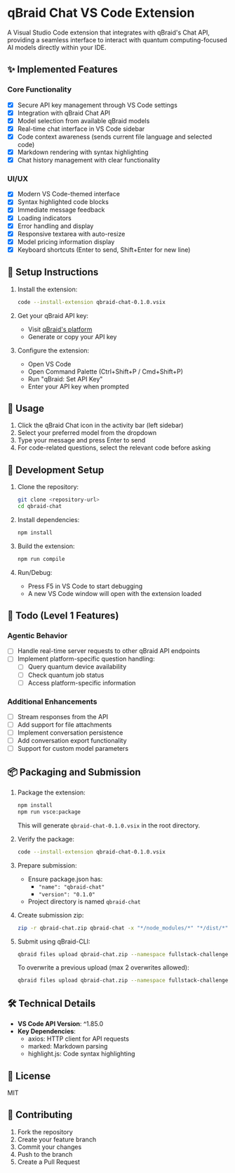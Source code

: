 # qBraid Chat VS Code Extension

A Visual Studio Code extension that integrates with qBraid's Chat API, providing a seamless interface to interact with quantum computing-focused AI models directly within your IDE.

## ✨ Implemented Features

### Core Functionality

-   [x] Secure API key management through VS Code settings
-   [x] Integration with qBraid Chat API
-   [x] Model selection from available qBraid models
-   [x] Real-time chat interface in VS Code sidebar
-   [x] Code context awareness (sends current file language and selected code)
-   [x] Markdown rendering with syntax highlighting
-   [x] Chat history management with clear functionality

### UI/UX

-   [x] Modern VS Code-themed interface
-   [x] Syntax highlighted code blocks
-   [x] Immediate message feedback
-   [x] Loading indicators
-   [x] Error handling and display
-   [x] Responsive textarea with auto-resize
-   [x] Model pricing information display
-   [x] Keyboard shortcuts (Enter to send, Shift+Enter for new line)

## 🚀 Setup Instructions

1. Install the extension:

    ```bash
    code --install-extension qbraid-chat-0.1.0.vsix
    ```

2. Get your qBraid API key:

    - Visit [qBraid's platform](https://account.qbraid.com)
    - Generate or copy your API key

3. Configure the extension:
    - Open VS Code
    - Open Command Palette (Ctrl+Shift+P / Cmd+Shift+P)
    - Run "qBraid: Set API Key"
    - Enter your API key when prompted

## 🎯 Usage

1. Click the qBraid Chat icon in the activity bar (left sidebar)
2. Select your preferred model from the dropdown
3. Type your message and press Enter to send
4. For code-related questions, select the relevant code before asking

## 🔧 Development Setup

1. Clone the repository:

    ```bash
    git clone <repository-url>
    cd qbraid-chat
    ```

2. Install dependencies:

    ```bash
    npm install
    ```

3. Build the extension:

    ```bash
    npm run compile
    ```

4. Run/Debug:
    - Press F5 in VS Code to start debugging
    - A new VS Code window will open with the extension loaded

## 📝 Todo (Level 1 Features)

### Agentic Behavior

-   [ ] Handle real-time server requests to other qBraid API endpoints
-   [ ] Implement platform-specific question handling:
    -   [ ] Query quantum device availability
    -   [ ] Check quantum job status
    -   [ ] Access platform-specific information

### Additional Enhancements

-   [ ] Stream responses from the API
-   [ ] Add support for file attachments
-   [ ] Implement conversation persistence
-   [ ] Add conversation export functionality
-   [ ] Support for custom model parameters

## 📦 Packaging and Submission

1. Package the extension:

    ```bash
    npm install
    npm run vsce:package
    ```

    This will generate `qbraid-chat-0.1.0.vsix` in the root directory.

2. Verify the package:

    ```bash
    code --install-extension qbraid-chat-0.1.0.vsix
    ```

3. Prepare submission:

    - Ensure package.json has:
        - `"name": "qbraid-chat"`
        - `"version": "0.1.0"`
    - Project directory is named `qbraid-chat`

4. Create submission zip:

    ```bash
    zip -r qbraid-chat.zip qbraid-chat -x "*/node_modules/*" "*/dist/*" "*/out/*" "*/.git/*" "*.vsix"
    ```

5. Submit using qBraid-CLI:
    ```bash
    qbraid files upload qbraid-chat.zip --namespace fullstack-challenge
    ```
    To overwrite a previous upload (max 2 overwrites allowed):
    ```bash
    qbraid files upload qbraid-chat.zip --namespace fullstack-challenge --overwrite
    ```

## 🛠️ Technical Details

-   **VS Code API Version**: ^1.85.0
-   **Key Dependencies**:
    -   axios: HTTP client for API requests
    -   marked: Markdown parsing
    -   highlight.js: Code syntax highlighting

## 📄 License

MIT

## 🤝 Contributing

1. Fork the repository
2. Create your feature branch
3. Commit your changes
4. Push to the branch
5. Create a Pull Request
